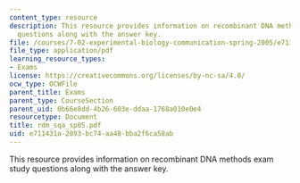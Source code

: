 ```yaml
---
content_type: resource
description: This resource provides information on recombinant DNA methods exam study
  questions along with the answer key.
file: /courses/7-02-experimental-biology-communication-spring-2005/e711431a2893bc74aa48bba2f6ca58ab_rdm_sqa_sp05.pdf
file_type: application/pdf
learning_resource_types:
- Exams
license: https://creativecommons.org/licenses/by-nc-sa/4.0/
ocw_type: OCWFile
parent_title: Exams
parent_type: CourseSection
parent_uid: 0b66e8dd-4b26-603e-ddaa-1768a010e0e4
resourcetype: Document
title: rdm_sqa_sp05.pdf
uid: e711431a-2893-bc74-aa48-bba2f6ca58ab
---
```

This resource provides information on recombinant DNA methods exam study questions along with the answer key.